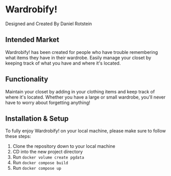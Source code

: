 # Wardrobify!

Designed and Created By
Daniel Rotstein


## Intended Market

Wardrobify! has been created for people who have trouble remembering what items they have in their wardrobe. Easily manage your closet by keeping track of what you have and where it's located.


## Functionality

Maintain your closet by adding in your clothing items and keep track of where it's located. Whether you have a large or small wardrobe, you'll never have to worry about forgetting anything!


## Installation & Setup

To fully enjoy Wardrobify! on your local machine, please make sure to follow these steps:

1. Clone the repository down to your local machine
2. CD into the new project directory
3. Run `docker volume create pgdata`
4. Run `docker compose build`
5. Run `docker compose up`
